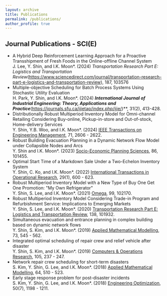 ```yaml
---
layout: archive
title: Publications
permalink: /publications/
author_profile: true
---
```


## Journal Publications - SCI(E)

* A Hybrid Deep Reinforcement Learning Approach for a Proactive Transshipment of Fresh Foods in the Online-offline Channel System
<br>J. Lee, Y. Shin, and I.K. Moon*. (2024) _Transportation Research Part E: Logistics and Transportation Review_(https://www.sciencedirect.com/journal/transportation-research-part-e-logistics-and-transportation-review), 187, 103576
* Multiple-objective Scheduling for Batch Process Systems Using Stochastic Utility Evaluation
<br>H. Park, Y. Shin, and I.K. Moon*. (2024) **_International Journal of Industrial Engineering: Theory, Applications and Practice_**(https://journals.sfu.ca/ijietap/index.php/ijie/)**, 31(2), 413-428.
* Distributionally Robust Multiperiod Inventory Model for Omni-channel Retailing Considering Buy-online, Pickup-in-store and Out-of-stock, Home-delivery Services
<br>Y. Shin, Y.B. Woo, and I.K. Moon*. (2024) [IEEE Transactions on Engineering Management](https://ieeexplore.ieee.org/xpl/RecentIssue.jsp?punumber=17), 71, 2606 - 2622.
* Robust Building Evacuation Planning in a Dynamic Network Flow Model under Collapsible Nodes and Arcs
<br> Y. Shin and I.K. Moon*. (2023) [Socio-Economic Planning Sciences](https://www.sciencedirect.com/journal/socio-economic-planning-sciences), 86, 101455.
* Optimal Start Time of a Markdown Sale Under a Two-Echelon Inventory System
<br> Y. Shin, C. Ko, and I.K. Moon*. (2022) [International Transactions in Operational Research](https://onlinelibrary.wiley.com/journal/14753995), 29(1), 600 - 623.
* Robust Multiperiod Inventory Model with a New Type of Buy One Get One Promotion: "My Own Refrigerator"
<br>Y. Shin, S. Lee, and I.K. Moon*. (2021) [Omega](https://www.sciencedirect.com/journal/omega), 99, 102170.
* Robust Multiperiod Inventory Model Considering Trade-in Program and Refurbishment Service: Implications to Emerging Markets
<br>Y. Shin, S. Lee, and I.K. Moon*. (2020) [Transportation Research Part E: Logistics and Transportation Review](https://www.sciencedirect.com/journal/transportation-research-part-e-logistics-and-transportation-review), 138, 101932.
* Simultaneous evacuation and entrance planning in complex building based on dynamic network flows
<br>Y. Shin, S. Kim, and I.K. Moon*. (2019) [Applied Mathematical Modelling](https://www.sciencedirect.com/journal/applied-mathematical-modelling), 73, 545 - 562.
* Integrated optimal scheduling of repair crew and relief vehicle after disaster
<br>Y. Shin, S. Kim, and I.K. Moon*. (2019) [Computers & Operations Research](https://www.sciencedirect.com/journal/computers-and-operations-research), 105, 237 - 247.
* Network repair crew scheduling for short-term disasters
<br>S. Kim, Y. Shin, G. Lee, and I.K. Moon*. (2018) [Applied Mathematical Modelling](https://www.sciencedirect.com/journal/applied-mathematical-modelling), 64, 510 - 523.
* Early stage response problem for post-disaster incidents
<br>S. Kim, Y. Shin, G. Lee, and I.K. Moon*. (2018) [Engineering Optimization](https://www.tandfonline.com/journals/geno20), 50(7), 1198 - 1211.

